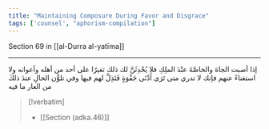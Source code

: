 ```yaml
---
title: "Maintaining Composure During Favor and Disgrace"
tags: ['counsel', "aphorism-compilation"]
---
```


 Section 69 in [[al-Durra al-yatīma]]

---
إذا أصبت الجاهَ والخاصَّةَ عنْدَ الملِكِ فلا يُحْدِثَنَّ لك ذلك تغيرًا على أحد من أهله وأعوانه ولا استغناءً عنهم فإنك لا تدري متى تَرَى أَدْنَى جَفْوَةٍ فَتَذِلَّ لهم فيها وفي تلوُّن الحالِ عندَ ذلكَ من العار ما فيه

> [!verbatim]
> - [[Section (adka.46)]]
